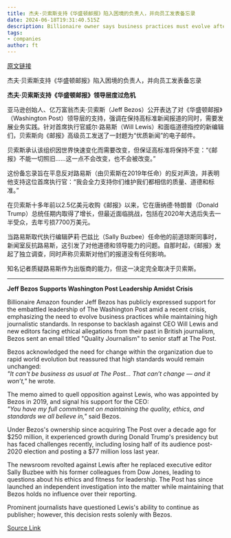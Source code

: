```yaml
---
title: 杰夫·贝索斯支持《华盛顿邮报》陷入困境的负责人，并向员工发表备忘录
date: 2024-06-18T19:31:40.515Z
description: Billionaire owner says business practices must evolve after $77mn loss but pledges to maintain ethical standards
tags: 
- companies
author: ft
---
```


[原文链接](https://ft.com/content/7b8f75c5-d12f-403c-a721-5431ecfabb35)

杰夫·贝索斯支持《华盛顿邮报》陷入困境的负责人，并向员工发表备忘录

**杰夫·贝索斯支持《华盛顿邮报》领导层度过危机** 

亚马逊创始人、亿万富翁杰夫·贝索斯（Jeff Bezos）公开表达了对《华盛顿邮报》（Washington Post）领导层的支持，强调在保持高标准新闻报道的同时，需要发展业务实践。针对首席执行官威尔·路易斯（Will Lewis）和面临道德指控的新编辑们，贝索斯向《邮报》高级员工发送了一封题为“优质新闻”的电子邮件。

贝索斯承认该组织因世界快速变化而需要改变，但保证高标准将保持不变：“《邮报》不能一切照旧……这一点不会改变，也不会被改变。”

这份备忘录旨在平息反对路易斯（由贝索斯在2019年任命）的反对声浪，并表明他支持这位首席执行官：“我会全力支持你们维护我们都相信的质量、道德和标准。”

在贝索斯十多年前以2.5亿美元收购《邮报》以来，它在唐纳德·特朗普（Donald Trump）总统任期内取得了增长，但最近面临挑战，包括在2020年大选后失去一半受众，去年亏损7700万美元。

当路易斯取代执行编辑萨莉·巴兹比（Sally Buzbee）任命他的前道琼斯同事时，新闻室反抗路易斯，这引发了对他道德和领导能力的问题。自那时起，《邮报》发起了独立调查，同时声称贝索斯对他们的报道没有任何影响。

知名记者质疑路易斯作为出版商的能力，但这一决定完全取决于贝索斯。

---

 **Jeff Bezos Supports Washington Post Leadership Amidst Crisis**  

Billionaire Amazon founder Jeff Bezos has publicly expressed support for the embattled leadership of The Washington Post amid a recent crisis, emphasizing the need to evolve business practices while maintaining high journalistic standards. In response to backlash against CEO Will Lewis and new editors facing ethical allegations from their past in British journalism, Bezos sent an email titled "Quality Journalism" to senior staff at The Post.

Bezos acknowledged the need for change within the organization due to rapid world evolution but reassured that high standards would remain unchanged:  
_"It can't be business as usual at The Post... That can’t change — and it won’t,"_ he wrote.

The memo aimed to quell opposition against Lewis, who was appointed by Bezos in 2019, and signal his support for the CEO:  
_"You have my full commitment on maintaining the quality, ethics, and standards we all believe in,"_ said Bezos.

Under Bezos's ownership since acquiring The Post over a decade ago for $250 million, it experienced growth during Donald Trump's presidency but has faced challenges recently, including losing half of its audience post-2020 election and posting a $77 million loss last year.

The newsroom revolted against Lewis after he replaced executive editor Sally Buzbee with his former colleagues from Dow Jones, leading to questions about his ethics and fitness for leadership. The Post has since launched an independent investigation into the matter while maintaining that Bezos holds no influence over their reporting.

Prominent journalists have questioned Lewis's ability to continue as publisher; however, this decision rests solenly with Bezos.

[Source Link](https://ft.com/content/7b8f75c5-d12f-403c-a721-5431ecfabb35)

